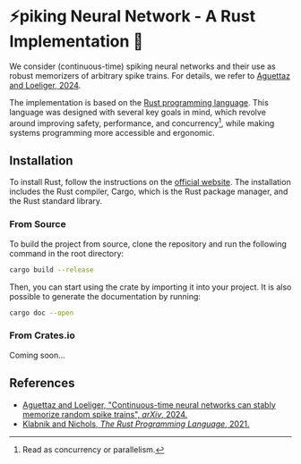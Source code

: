 # ⚡️piking Neural Network - A Rust Implementation 🦀 

We consider (continuous-time) spiking neural networks and their use as robust memorizers of arbitrary spike trains. 
For details, we refer to [Aguettaz and Loeliger, 2024](https://arxiv.org/abs/2408.01166). 

The implementation is based on the [Rust programming language](https://www.rust-lang.org/).
This language was designed with several key goals in mind, which revolve around improving safety, performance, and concurrency[^1], while making systems programming more accessible and ergonomic.

## Installation

To install Rust, follow the instructions on the [official website](https://www.rust-lang.org/tools/install).
The installation includes the Rust compiler, Cargo, which is the Rust package manager, and the Rust standard library.

### From Source

To build the project from source, clone the repository and run the following command in the root directory:
```bash
cargo build --release
```
Then, you can start using the crate by importing it into your project.
It is also possible to generate the documentation by running:
```bash
cargo doc --open
```

### From Crates.io

Coming soon...

## References

* [Aguettaz and Loeliger, "Continuous-time neural networks can stably memorize random spike trains", *arXiv*, 2024.](https://arxiv.org/abs/2408.01166)
* [Klabnik and Nichols, *The Rust Programming Language*, 2021.](https://doc.rust-lang.org/book/)

[^1]: Read as concurrency or parallelism.